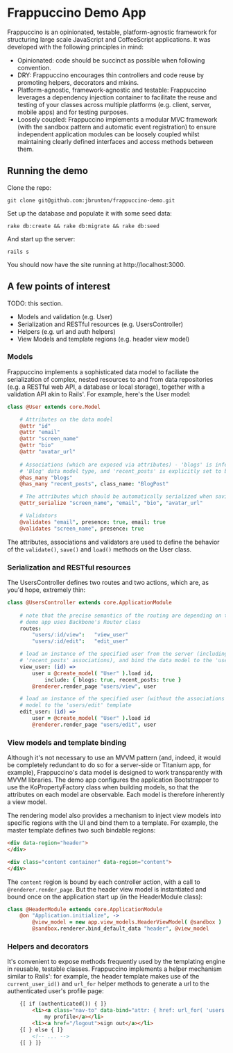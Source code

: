 # Frappuccino Demo App

Frappuccino is an opinionated, testable, platform-agnostic framework for structuring large scale JavaScript and CoffeeScript applications.  It was developed with the following principles in mind:

* Opinionated: code should be succinct as possible when following convention.
* DRY: Frappuccino encourages thin controllers and code reuse by promoting helpers, decorators and mixins.
* Platform-agnostic, framework-agnostic and testable: Frappuccino leverages a dependency injection container to facilitate the reuse and testing of your classes across multiple platforms (e.g. client, server, mobile apps) and for testing purposes.
* Loosely coupled: Frappuccino implements a modular MVC framework (with the sandbox pattern and automatic event registration) to ensure independent application modules can be loosely coupled whilst maintaining clearly defined interfaces and access methods between them.

## Running the demo

Clone the repo:

    git clone git@github.com:jbrunton/frappuccino-demo.git
    
Set up the database and populate it with some seed data:

    rake db:create && rake db:migrate && rake db:seed
    
And start up the server:

    rails s
    
You should now have the site running at http://localhost:3000.

## A few points of interest

TODO: this section.

* Models and validation (e.g. User)
* Serialization and RESTful resources (e.g. UsersController)
* Helpers (e.g. url and auth helpers)
* View Models and template regions (e.g. header view model)

### Models

Frappuccino implements a sophisticated data model to faciliate the serialization of complex, nested resources to and from data repositories (e.g. a RESTful web API, a database or local storage), together with a validation API akin to Rails'.  For example, here's the User model:

```coffeescript
class @User extends core.Model

    # Attributes on the data model
    @attr "id"
    @attr "email"
    @attr "screen_name"
    @attr "bio"
    @attr "avatar_url"
    
    # Associations (which are exposed via attributes) - 'blogs' is inferred to be a list of the
    # 'Blog' data model type, and 'recent_posts' is explicitly set to be a list of BlogPosts
    @has_many "blogs"
    @has_many "recent_posts", class_name: "BlogPost"

    # The attributes which should be automatically serialized when saving/updating instances
    @attr_serialize "screen_name", "email", "bio", "avatar_url"

    # Validators
    @validates "email", presence: true, email: true
    @validates "screen_name", presence: true
```

The attributes, associations and validators are used to define the behavior of the ```validate()```, ```save()``` and ```load()``` methods on the User class.

### Serialization and RESTful resources

The UsersController defines two routes and two actions, which are, as you'd hope, extremely thin:

```coffeescript
class @UsersController extends core.ApplicationModule
    
    # note that the precise semantics of the routing are depending on the routing API you use.  the
    # demo app uses Backbone's Router class
    routes:
        "users/:id/view":   "view_user"
        "users/:id/edit":   "edit_user"

    # load an instance of the specified user from the server (including the 'blogs' and
    # 'recent_posts' associations), and bind the data model to the 'users/view' template
    view_user: (id) =>
        user = @create_model( "User" ).load id,
            include: { blogs: true, recent_posts: true }
        @renderer.render_page "users/view", user

    # load an instance of the specified user (without the associations this time) and bind the data
    # model to the 'users/edit' template
    edit_user: (id) =>
        user = @create_model( "User" ).load id
        @renderer.render_page "users/edit", user
```            

### View models and template binding

Although it's not necessary to use an MVVM pattern (and, indeed, it would be completely redundant to do so for a server-side or Titanium app, for example), Frappuccino's data model is designed to work transparently with MVVM libraries.  The demo app configures the application Bootstrapper to use the KoPropertyFactory class when building models, so that the attributes on each model are observable.  Each model is therefore inherently a view model.

The rendering model also provides a mechanism to inject view models into specific regions with the UI and bind them to a template.  For example, the master template defines two such bindable regions:

```html
<div data-region="header">
</div>

<div class="content container" data-region="content">
</div>
```

The ```content``` region is bound by each controller action, with a call to ```@renderer.render_page```.  But the header view model is instantiated and bound once on the application start up (in the HeaderModule class):

```coffeescript
class @HeaderModule extends core.ApplicationModule
    @on "Application.initialize", ->
        @view_model = new app.view_models.HeaderViewModel( @sandbox )
        @sandbox.renderer.bind_default_data "header", @view_model
```

### Helpers and decorators

It's convenient to expose methods frequently used by the templating engine in reusable, testable classes.  Frappuccino implements a helper mechanism similar to Rails': for example, the header template makes use of the ```current_user_id()``` and ```url_for``` helper methods to generate a url to the authenticated user's profile page:

```html
    {[ if (authenticated()) { ]}
        <li><a class="nav-to" data-bind="attr: { href: url_for( 'users', current_user_id() ) }">
            my profile</a></li>
        <li><a href="/logout">sign out</a></li>
    {[ } else { ]}
        <!-- ... -->
    {[ } ]}
```